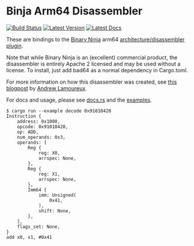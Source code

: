 # Binja Arm64 Disassembler

[![Build Status]][actions] [![Latest Version]][crates.io] [![Latest Docs]][docs.rs]

[Build Status]: https://img.shields.io/github/actions/workflow/status/yrp604/bad64/rust.yml?branch=main
[actions]: https://github.com/yrp604/bad64/actions?query=branch%3Amain
[Latest Version]: https://img.shields.io/crates/v/bad64.svg
[crates.io]: https://crates.io/crates/bad64
[Latest Docs]: https://docs.rs/bad64/badge.svg
[docs.rs]: https://docs.rs/bad64

These are bindings to the [Binary Ninja](https://binary.ninja) arm64
[architecture/disassembler plugin](https://github.com/Vector35/arch-arm64).

Note that while Binary Ninja is an (excellent) commercial product, the
disassembler is entirely Apache 2 licensed and may be used without a license.
To install, just add bad64 as a normal dependency in Cargo.toml.

For more information on how this disassembler was created, see [this blogpost][blogpost]
by [Andrew Lamoureux][andrew].

[blogpost]: https://binary.ninja/2021/04/05/groundup-aarch64.html
[andrew]: https://github.com/lwerdna

For docs and usage, please see [docs.rs](http://docs.rs/bad64) and the
[examples](examples).

```
$ cargo run --example decode 0x91010420
Instruction {
    address: 0x1000,
    opcode: 0x91010420,
    op: ADD,
    num_operands: 0x3,
    operands: [
        Reg {
            reg: X0,
            arrspec: None,
        },
        Reg {
            reg: X1,
            arrspec: None,
        },
        Imm64 {
            imm: Unsigned(
                0x41,
            ),
            shift: None,
        },
    ],
    flags_set: None,
}
add x0, x1, #0x41
```
